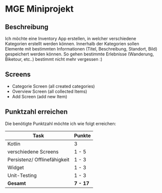 # MGE Miniprojekt

## Beschreibung

Ich möchte eine Inventory App erstellen, in welcher verschiedene Kategorien erstellt werden können. Innerhalb der Kategorien sollen Elemente mit bestimmten Informationen (Titel, Beschreibung, Standort, Bild) gespeichert werden können. 
So gehen bestimmte Erlebnisse (Wanderung, Biketour, etc..) bestimmt nicht mehr vergessen :)

## Screens

- Categorie Screen (all created categories)
- Overview Screen (all collected Items)
- Add Screen (add new Item)

## Punktzahl erreichen

Die benötigte Punktzahl möchte ich wie folgt erreichen:

| Task                         | Punkte     |
| ---------------------------- | ---------- |
| Kotlin                       | 3          |
| verschiedene Screens         | 1 - 5      |
| Persistenz/ Offlinefähigkeit | 1 - 3      |
| Widget                       | 1 - 3      |
| Unit-Testing                 | 1 - 3      |
| **Gesamt**                   | **7 - 17** |


